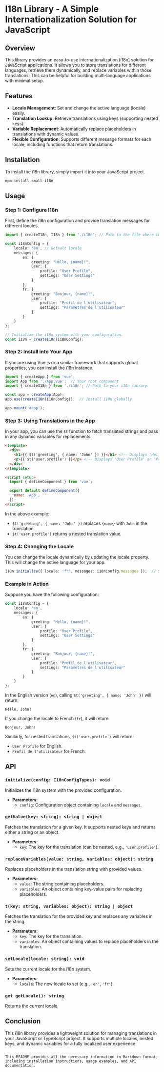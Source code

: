# I18n Library - A Simple Internationalization Solution for JavaScript

## Overview

This library provides an easy-to-use internationalization (i18n) solution for JavaScript applications. It allows you to store translations for different languages, retrieve them dynamically, and replace variables within those translations. This can be helpful for building multi-language applications with minimal setup.

## Features

- **Locale Management**: Set and change the active language (locale) easily.
- **Translation Lookup**: Retrieve translations using keys (supporting nested keys).
- **Variable Replacement**: Automatically replace placeholders in translations with dynamic values.
- **Flexible Configuration**: Supports different message formats for each locale, including functions that return translations.

## Installation

To install the i18n library, simply import it into your JavaScript project.

```bash
npm install small-i18n
```

## Usage

### Step 1: Configure I18n

First, define the i18n configuration and provide translation messages for different locales.

```ts
import { createI18n, I18n } from './i18n'; // Path to the file where the i18n library is saved.

const i18nConfig = {
    locale: 'en', // Default locale
    messages: {
        en: {
            greeting: "Hello, {name}!",
            user: {
                profile: "User Profile",
                settings: "User Settings"
            }
        },
        fr: {
            greeting: "Bonjour, {name}!",
            user: {
                profile: "Profil de l'utilisateur",
                settings: "Paramètres de l'utilisateur"
            }
        }
    }
};

// Initialize the i18n system with your configuration.
const i18n = createI18n(i18nConfig);
```

### Step 2: Install into Your App

If you are using Vue.js or a similar framework that supports global properties, you can install the i18n instance.

```ts
import { createApp } from 'vue';
import App from './App.vue';  // Your root component
import { createI18n } from './i18n'; // Path to your i18n library

const app = createApp(App);
app.use(createI18n(i18nConfig));  // Install i18n globally

app.mount('#app');
```

### Step 3: Using Translations in the App

In your app, you can use the `$t` function to fetch translated strings and pass in any dynamic variables for replacements.

```html
<template>
  <div>
    <h1>{{ $t('greeting', { name: 'John' }) }}</h1> <!-- Displays 'Hello, John!' or 'Bonjour, John!' -->
    <p>{{ $t('user.profile') }}</p> <!-- Displays 'User Profile' or 'Profil de l'utilisateur' -->
  </div>
</template>

<script setup>
  import { defineComponent } from 'vue';

  export default defineComponent({
    name: 'App',
  });
</script>
```

In the above example:
- `$t('greeting', { name: 'John' })` replaces `{name}` with `John` in the translation.
- `$t('user.profile')` returns a nested translation value.

### Step 4: Changing the Locale

You can change the locale dynamically by updating the locale property. This will change the active language for your app.

```ts
I18n.initialize({ locale: 'fr', messages: i18nConfig.messages });  // Switches to French locale
```

### Example in Action

Suppose you have the following configuration:

```ts
const i18nConfig = {
    locale: 'en',
    messages: {
        en: {
            greeting: "Hello, {name}!",
            user: {
                profile: "User Profile",
                settings: "User Settings"
            }
        },
        fr: {
            greeting: "Bonjour, {name}!",
            user: {
                profile: "Profil de l'utilisateur",
                settings: "Paramètres de l'utilisateur"
            }
        }
    }
};
```

In the English version (`en`), calling `$t('greeting', { name: 'John' })` will return:

```
Hello, John!
```

If you change the locale to French (`fr`), it will return:

```
Bonjour, John!
```

Similarly, for nested translations, `$t('user.profile')` will return:

- `User Profile` for English.
- `Profil de l'utilisateur` for French.

## API

### `initialize(config: I18nConfigTypes): void`
Initializes the I18n system with the provided configuration.

- **Parameters**:
    - `config`: Configuration object containing `locale` and `messages`.

### `getValue(key: string): string | object`
Fetches the translation for a given key. It supports nested keys and returns either a string or an object.

- **Parameters**:
    - `key`: The key for the translation (can be nested, e.g., `'user.profile'`).

### `replaceVariables(value: string, variables: object): string`
Replaces placeholders in the translation string with provided values.

- **Parameters**:
    - `value`: The string containing placeholders.
    - `variables`: An object containing key-value pairs for replacing placeholders.

### `t(key: string, variables: object): string | object`
Fetches the translation for the provided key and replaces any variables in the string.

- **Parameters**:
    - `key`: The key for the translation.
    - `variables`: An object containing values to replace placeholders in the translation.

### `setLocale(locale: string): void`
Sets the current locale for the i18n system.

- **Parameters**:
    - `locale`: The new locale to set (e.g., `'en'`, `'fr'`).

### `get getLocale(): string`
Returns the current locale.

## Conclusion

This i18n library provides a lightweight solution for managing translations in your JavaScript or TypeScript project. It supports multiple locales, nested keys, and dynamic variables for a fully localized user experience.
```

This README provides all the necessary information in Markdown format, including installation instructions, usage examples, and API documentation.